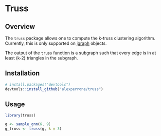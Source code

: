 # Truss

## Overview

The `truss` package allows one to compute the k-truss clustering algorithm. Currently, this is
only supported on [igraph](https://github.com/igraph/rigraph) objects.

The output of the `truss` function is a subgraph such that every edge is in
at least (k-2) triangles in the subgraph.

## Installation

```R
# install.packages("devtools")
devtools::install_github("alexperrone/truss")
```

## Usage

```R
library(truss)

g <- sample_gnm(6, 9)
g_truss <- truss(g, k = 3)
```
